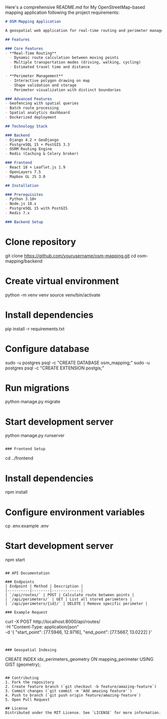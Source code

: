 Here's a comprehensive README.md for My OpenStreetMap-based mapping application following the project requirements:

```markdown
# OSM Mapping Application

A geospatial web application for real-time routing and perimeter management using OpenStreetMap.

## Features

### Core Features
- **Real-Time Routing**
  - Dynamic route calculation between moving points
  - Multiple transportation modes (driving, walking, cycling)
  - Estimated travel time and distance

- **Perimeter Management**
  - Interactive polygon drawing on map
  - Shape validation and storage
  - Perimeter visualization with distinct boundaries

### Advanced Features
- Geofencing with spatial queries
- Batch route processing
- Spatial analytics dashboard
- Dockerized deployment

## Technology Stack

### Backend
- Django 4.2 + GeoDjango
- PostgreSQL 15 + PostGIS 3.3
- OSRM Routing Engine
- Redis (Caching & Celery broker)

### Frontend
- React 18 + Leaflet.js 1.9
- OpenLayers 7.5
- Mapbox GL JS 3.0

## Installation

### Prerequisites
- Python 3.10+
- Node.js 18.x
- PostgreSQL 15 with PostGIS
- Redis 7.x

### Backend Setup
```
# Clone repository
git clone https://github.com/yourusername/osm-mapping.git
cd osm-mapping/backend

# Create virtual environment
python -m venv venv
source venv/bin/activate

# Install dependencies
pip install -r requirements.txt

# Configure database
sudo -u postgres psql -c "CREATE DATABASE osm_mapping;"
sudo -u postgres psql -c "CREATE EXTENSION postgis;"

# Run migrations
python manage.py migrate

# Start development server
python manage.py runserver
```

### Frontend Setup
```
cd ../frontend

# Install dependencies
npm install

# Configure environment variables
cp .env.example .env

# Start development server
npm start
```

## API Documentation

### Endpoints
| Endpoint | Method | Description |
|----------|--------|-------------|
| `/api/routes/` | POST | Calculate route between points |
| `/api/perimeters/` | GET | List all stored perimeters |
| `/api/perimeters/{id}/` | DELETE | Remove specific perimeter |

### Example Request
```
curl -X POST http://localhost:8000/api/routes/ \
  -H "Content-Type: application/json" \
  -d '{
    "start_point": [77.5946, 12.9716],
    "end_point": [77.5667, 13.0222]
  }'
```


### Geospatial Indexing
```
CREATE INDEX idx_perimeters_geometry
ON mapping_perimeter USING GIST (geometry);
```

## Contributing
1. Fork the repository
2. Create feature branch (`git checkout -b feature/amazing-feature`)
3. Commit changes (`git commit -m 'Add amazing feature'`)
4. Push to branch (`git push origin feature/amazing-feature`)
5. Open Pull Request

## License
Distributed under the MIT License. See `LICENSE` for more information.
